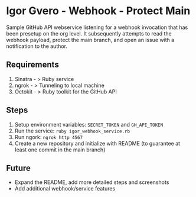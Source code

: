 # Igor Gvero - Webhook - Protect Main

Sample GitHub API webservice listening for a webhook invocation that has been presetup on the org level. It subsequently attempts to read the webhook payload, protect the main branch, and open an issue with a notification to the author.

## Requirements

1. Sinatra - > Ruby service
2. ngrok - > Tunneling to local machine
3. Octokit - > Ruby toolkit for the GitHub API

## Steps

1. Setup environment variables: ```SECRET_TOKEN``` and ```GH_API_TOKEN```
2. Run the service: ```ruby igor_webhook_service.rb```
3. Run ngork: ```ngrok http 4567```
4. Create a new repository and initialize with README (to guarantee at least one commit in the main branch)

## Future

- Expand the README, add more detailed steps and screenshots
- Add additional webhook/service features
